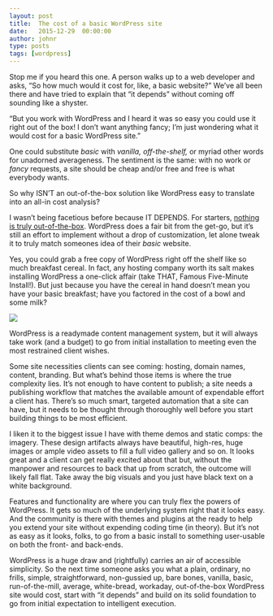 ```yaml
---
layout: post
title:  The cost of a basic WordPress site
date:   2015-12-29  00:00:00
author: johnr
type: posts
tags: [wordpress]
---
```


Stop me if you heard this one. A person walks up to a web developer and asks, “So how much would it cost for, like, a basic website?” We’ve all been there and have tried to explain that “it depends” without coming off sounding like a shyster.

“But you work with WordPress and I heard it was so easy you could use it right out of the box! I don’t want anything fancy; I’m just wondering what it would cost for a basic WordPress site.”

One could substitute _basic_ with _vanilla, off-the-shelf,_ or myriad other words for unadorned averageness. The sentiment is the same: with no work or _fancy_ requests, a site should be cheap and/or free and free is what everybody wants.

So why ISN’T an out-of-the-box solution like WordPress easy to translate into an all-in cost analysis?

I wasn’t being facetious before because IT DEPENDS. For starters, [nothing is truly out-of-the-box](https://twitter.com/_ragozzine/status/679292790895861761). WordPress does a fair bit from the get-go, but it’s still an effort to implement without a drop of customization, let alone tweak it to truly match someones idea of  their _basic_ website.

Yes, you could grab a free copy of WordPress right off the shelf like so much breakfast cereal. In fact, any hosting company worth its salt makes installing WordPress a one-click affair (take THAT, Famous Five-Minute Install!). But just because you have the cereal in hand doesn’t mean you have your basic breakfast; have you factored in the cost of a bowl and some milk?

![](/images/wp-flakes.png)

WordPress is a readymade content management system, but it will always take work (and a budget) to go from initial installation to meeting even the most restrained client wishes.

Some site necessities clients can see coming: hosting, domain names, content, branding. But what’s behind those items is where the true complexity lies. It’s not enough to have content to publish; a site needs a publishing workflow that matches the available amount of expendable effort a client has. There’s so much smart, targeted automation that a site can have, but it needs to be thought through thoroughly well before you start building things to be most efficient.

I liken it to the biggest issue I have with theme demos and static comps: the imagery. These design artifacts always have beautiful, high-res, huge images or ample video assets to fill a full video gallery and so on. It looks great and a client can get really excited about that but, without the manpower and resources to back that up from scratch, the outcome will likely fall flat. Take away the big visuals and you just have black text on a white background.

Features and functionality are where you can truly flex the powers of WordPress. It gets so much of the underlying system right that it looks easy. And the community is there with themes and plugins at the ready to help you extend your site without expending coding time (in theory). But it’s not as easy as it looks, folks, to go from a basic install to something user-usable on both the front- and back-ends.

WordPress is a huge draw and (rightfully) carries an air of accessible simplicity. So the next time someone asks you what a plain, ordinary, no frills, simple, straightforward, non-gussied up, bare bones, vanilla, basic, run-of-the-mill, average, white-bread, workaday, out-of-the-box WordPress site would cost, start with “it depends” and build on its solid foundation to go from initial expectation to intelligent execution.
